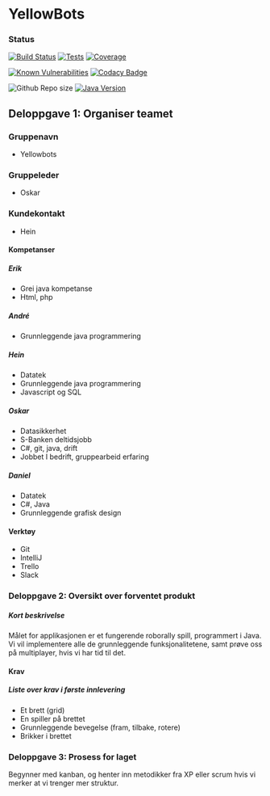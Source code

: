 # YellowBots

### Status
[![Build Status](https://img.shields.io/jenkins/s/http/build.raknoel.no/job/RoboRally.svg?style=flat-square)](http://build.raknoel.no/job/RoboRally/)
[![Tests](https://img.shields.io/jenkins/t/http/build.raknoel.no/job/RoboRally.svg?style=flat-square)](http://build.raknoel.no/job/RoboRally/lastCompletedBuild/testReport/)
[![Coverage](https://img.shields.io/jenkins/c/http/build.raknoel.no/job/RoboRally.svg?style=flat-square)](http://build.raknoel.no/job/RoboRally/cobertura/)

[![Known Vulnerabilities](https://snyk.io/test/github/inf112-v19/YellowBots/badge.svg?style=flat-square&targetFile=pom.xml)](https://snyk.io/test/github/inf112-v19/YellowBots?targetFile=pom.xml)
[![Codacy Badge](https://api.codacy.com/project/badge/Grade/84a8bbe98cb344748204171a5b003e6d?style=flat-square)](https://www.codacy.com/app/YellowBots/YellowBots?utm_source=github.com&amp;utm_medium=referral&amp;utm_content=inf112-v19/YellowBots&amp;utm_campaign=Badge_Grade)

![Github Repo size](https://img.shields.io/github/repo-size/inf112-v19/YellowBots.svg?style=flat-square&logo=GitHub)
[![Java Version](https://img.shields.io/badge/Java_Version-8-blue.svg?style=flat-square&logo=Java)](https://www.oracle.com/technetwork/java/javase/downloads/jdk8-downloads-2133151.html)

## Deloppgave 1: Organiser teamet
### Gruppenavn
  * Yellowbots

### Gruppeleder
  * Oskar

### Kundekontakt 
  * Hein

#### Kompetanser
##### Erik
  * Grei java kompetanse
  * Html, php
##### André
  * Grunnleggende java programmering
##### Hein
  * Datatek
  * Grunnleggende java programmering
  * Javascript og SQL
##### Oskar
  * Datasikkerhet
  * S-Banken deltidsjobb
  * C#, git, java, drift
  * Jobbet I bedrift, gruppearbeid erfaring
##### Daniel
  * Datatek
  * C#, Java
  * Grunnleggende grafisk design

#### Verktøy
  * Git
  * IntelliJ
  * Trello
  * Slack

### Deloppgave 2: Oversikt over forventet produkt
##### Kort beskrivelse
Målet for applikasjonen er et fungerende roborally spill, programmert i Java. Vi vil implementere alle de grunnleggende funksjonalitetene, samt prøve oss på multiplayer, hvis vi har tid til det. 

#### Krav

##### Liste over krav i første innlevering
  * Et brett (grid)
  * En spiller på brettet
  * Grunnleggende bevegelse (fram, tilbake, rotere)
  * Brikker i brettet

### Deloppgave 3: Prosess for laget
Begynner med kanban, og henter inn metodikker fra XP eller scrum hvis vi merker at vi trenger mer struktur. 